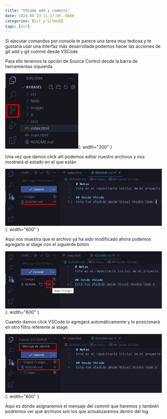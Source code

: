 ```yaml
---
title: "VSCode add y commits"
date: 2024-08-23 11:37:00 -0600
categories: [Git y GitHub]
tags: [Git]
---
```


Si ejecutar comandos por consola te parece una tarea muy tediosa y te gustaría usar una interfaz más desarrollada podemos hacer las acciones de git add y git commit desde VSCode.

Para ello tenemos la opción de Source Control desde la barra de herramientas izquierda

![alt text](/assets/25-git.png){: width="200" }

Una vez que damos click allí podemos editar nuestro archivos y nos mostrará el estado en el que están 

![alt text](/assets/26-git.png){: width="600" }

Aquí nos muestra que el archivo ya ha sido modificado ahora podemos agregarlo al stage con el siguiente botón

![alt text](/assets/27-git.png){: width="600" }

Cuando damos click VSCode lo agregará automáticamente y lo posicionará en otro filtro referente al stage

![alt text](/assets/28-git.png){: width="600" }

Aquí es donde asignaremos el mensaje del commit que haremos y también podremos ver que archivos son los que actualizaremos dentro del log.